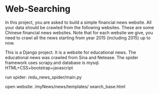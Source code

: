# Web-Searching
In this project, you are asked to build a simple financial news website. All your data should be crawled from the following websites. These are some Chinese financial news websites. Note that for each website we give, you need to crawl all the news starting from year 2015 (including 2015) up to now.

This is a Django project. 
It is a website for educational news. The educational news was crawled from Sina and Netease.
The spider framework uses scrapy.and database is mysql.
HTML+CSS+bootstrap+javascript
	
run spider: /edu_news_spider/main.py

open website: /myNews/news/templates/ search_base.html



